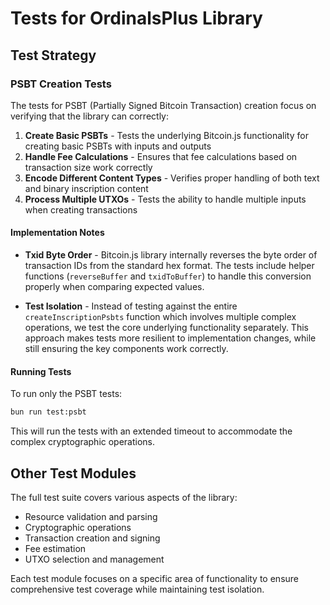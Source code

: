 # Tests for OrdinalsPlus Library

## Test Strategy

### PSBT Creation Tests

The tests for PSBT (Partially Signed Bitcoin Transaction) creation focus on verifying that the library can correctly:

1. **Create Basic PSBTs** - Tests the underlying Bitcoin.js functionality for creating basic PSBTs with inputs and outputs
2. **Handle Fee Calculations** - Ensures that fee calculations based on transaction size work correctly
3. **Encode Different Content Types** - Verifies proper handling of both text and binary inscription content
4. **Process Multiple UTXOs** - Tests the ability to handle multiple inputs when creating transactions

#### Implementation Notes

- **Txid Byte Order** - Bitcoin.js library internally reverses the byte order of transaction IDs from the standard hex format. The tests include helper functions (`reverseBuffer` and `txidToBuffer`) to handle this conversion properly when comparing expected values.

- **Test Isolation** - Instead of testing against the entire `createInscriptionPsbts` function which involves multiple complex operations, we test the core underlying functionality separately. This approach makes tests more resilient to implementation changes, while still ensuring the key components work correctly.

#### Running Tests

To run only the PSBT tests:

```bash
bun run test:psbt
```

This will run the tests with an extended timeout to accommodate the complex cryptographic operations.

## Other Test Modules

The full test suite covers various aspects of the library:

- Resource validation and parsing
- Cryptographic operations
- Transaction creation and signing
- Fee estimation
- UTXO selection and management

Each test module focuses on a specific area of functionality to ensure comprehensive test coverage while maintaining test isolation. 